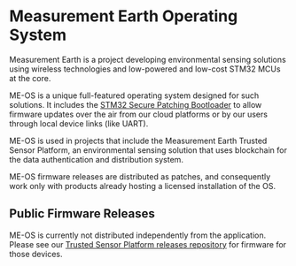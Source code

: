 # Measurement Earth Operating System

Measurement Earth is a project developing environmental sensing solutions using wireless technologies and low-powered and low-cost STM32 MCUs at the core.  

ME-OS is a unique full-featured operating system designed for such solutions.  It includes the [STM32 Secure Patching Bootloader](https://github.com/firmwaremodules/stm32-secure-patching-bootloader) to allow firmware updates over the air from our cloud platforms or by our users through local device links (like UART).

ME-OS is used in projects that include the Measurement Earth Trusted Sensor Platform, an environmental sensing solution that uses blockchain for the data authentication and distribution system.

ME-OS firmware releases are distributed as patches, and consequently work only with products already hosting a licensed installation of the OS.

## Public Firmware Releases

ME-OS is currently not distributed independently from the application.  Please see our [Trusted Sensor Platform releases repository](https://github.com/firmwaremodules/me-tsp-releases) for firmware for those devices.


